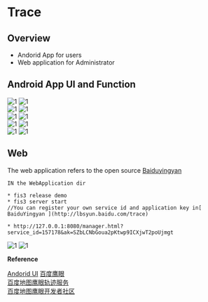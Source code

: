 # Trace

## Overview
* Andorid App for users
* Web application for Administrator
## Android App UI and Function
![1](https://github.com/sketchplanet/Trace/blob/master/Image/welcom.PNG) ![1](https://github.com/sketchplanet/Trace/blob/master/Image/login.PNG)         
![1](https://github.com/sketchplanet/Trace/blob/master/Image/1484718875.png) ![1](https://github.com/sketchplanet/Trace/blob/master/Image/1484738078.png)         
![1](https://github.com/sketchplanet/Trace/blob/master/Image/1484718875.png) ![1](https://github.com/sketchplanet/Trace/blob/master/Image/1484806406.png)         
![1](https://github.com/sketchplanet/Trace/blob/master/Image/1484823093.png) ![1](https://github.com/sketchplanet/Trace/blob/master/Image/1484858562.png)         
![1](https://github.com/sketchplanet/Trace/blob/master/Image/1484881843.png) ![1](https://github.com/sketchplanet/Trace/blob/master/Image/1484718875.png)         
         
         
  
## Web
The web application refers to the open source [Baiduyingyan](https://github.com/baidu-openmap-trace/web-demo-v3)
```
IN the WebApplication dir
 
* fis3 release demo
* fis3 server start
//You can register your own service id and application key in[ BaiduYingyan ](http://lbsyun.baidu.com/trace)  

* http://127.0.0.1:8080/manager.html?service_id=157178&ak=SZbLCNbGoua2pKtwp9ICXjwT2poUjmgt
```
![1](https://github.com/sketchplanet/Trace/blob/master/Image/1486487546.png) 
![1](https://github.com/sketchplanet/Trace/blob/master/Image/1486502812.png)         

**Reference**

[Andorid UI](https://github.com/wasabeef/awesome-android-ui)
[百度鹰眼](http://lbsyun.baidu.com/)  
[百度地图鹰眼轨迹服务](http://lbsyun.baidu.com/trace)  
[百度地图鹰眼开发者社区](http://bbs.lbsyun.baidu.com/forum.php?mod=forumdisplay&fid=26)

